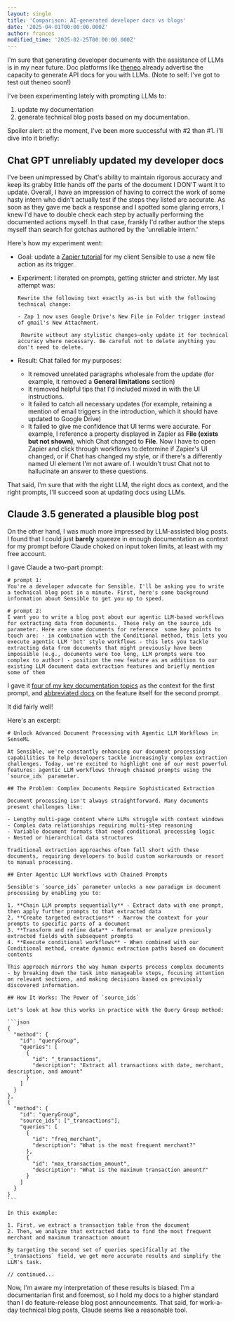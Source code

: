 ```yaml
---
layout: single
title: 'Comparison: AI-generated developer docs vs blogs'
date: '2025-04-01T00:00:00.000Z'
author: frances
modified_time: '2025-02-25T00:00:00.000Z'
---
```


I'm sure that generating developer documents with the assistance of LLMs is in my near future. Doc platforms like  [theneo](https://www.theneo.io/) already advertise the capacity to generate API docs for you with LLMs. (Note to self: I've got to test out theneo soon!)

I've been experimenting lately with prompting LLMs to:

1. update my documentation   
2. generate technical blog posts based on my documentation.

Spoiler alert: at the moment, I've been more successful with #2 than #1. I'll dive into it briefly:

## Chat GPT unreliably updated my developer docs

I've been unimpressed by Chat's ability to maintain rigorous accuracy and keep its grabby little hands off the parts of the document I DON'T want it to update. Overall, I have an impression of having to correct the work of some hasty intern who didn't actually test if the steps they listed are accurate. As soon as they gave me back a response and I spotted some glaring errors, I knew I'd have to double check each step by actually performing the documented actions myself. In that case, frankly I'd rather author the steps myself than search for gotchas authored by the 'unreliable intern.'

Here's how my experiment went:

- Goal: update a [Zapier tutorial](https://docs.sensible.so/docs/zapier-tutorial-2) for my client Sensible to use a new file action as its trigger.

- Experiment: I iterated on prompts, getting stricter and stricter. My last attempt was:

  ```
  Rewrite the following text exactly as-is but with the following technical change:
  
  - Zap 1 now uses Google Drive's New File in Folder trigger instead of gmail's New Attachment.
  
   Rewrite without any stylistic changes—only update it for technical accuracy where necessary. Be careful not to delete anything you don't need to delete.
  
  ```

- Result: Chat failed for my purposes:

  - It removed unrelated paragraphs wholesale from the update (for example, it removed a **General limitations** section)
  - It removed helpful tips that I'd included mixed in with the UI instructions.
  - It failed to catch all necessary updates (for example, retaining a mention of email triggers in the introduction, which it should have updated to Google Drive)
  - It failed to give me confidence that UI terms were accurate. For example, I reference a property displayed in Zapier as **File (exists but not shown)**, which Chat changed to **File**. Now I have to open Zapier and click through workflows to determine if Zapier's UI changed, or if Chat has changed my style, or if there's a differently named UI element I'm not aware of. I wouldn't trust Chat not to hallucinate an answer to these questions.


That said, I'm sure that with the right LLM, the right docs as context, and the right prompts, I'll succeed soon at updating docs using LLMs. 

## Claude 3.5 generated a plausible blog post

 On the other hand, I was much more impressed by LLM-assisted blog posts. I found that I could just **barely** squeeze in enough documentation as context for my prompt before Claude choked on input token limits, at least with my free account.

I gave Claude a two-part prompt:

```
# prompt 1:
You're a developer advocate for Sensible. I'll be asking you to write a technical blog post in a minute. First, here's some background information about Sensible to get you up to speed.

# prompt 2:
I want you to write a blog post about our agentic LLM-based workflows for extracting data from documents.  These rely on the source_ids parameter. Here are some documents for reference  some key points to touch are: - in combination with the Conditional method, this lets you execute agentic LLM 'bot' style workflows - this lets you tackle extracting data from documents that might previously have been impossible (e.g., documents were too long, LLM prompts were too complex to author) - position the new feature as an addition to our existing LLM document data extraction features and briefly mention some of them
```

I gave it [four of my key documentation topics](https://github.com/fscelliott/docsdonewell/tree/master/assets/prompts/llms_1/key_topics) as the context for the first prompt, and [abbreviated docs](https://github.com/fscelliott/docsdonewell/tree/master/assets/prompts/llms_1/blog_post_source_ids) on the feature itself for the second prompt.

It did fairly well!

Here's an excerpt:

````
# Unlock Advanced Document Processing with Agentic LLM Workflows in SenseML

At Sensible, we're constantly enhancing our document processing capabilities to help developers tackle increasingly complex extraction challenges. Today, we're excited to highlight one of our most powerful features: agentic LLM workflows through chained prompts using the `source_ids` parameter.

## The Problem: Complex Documents Require Sophisticated Extraction

Document processing isn't always straightforward. Many documents present challenges like:

- Lengthy multi-page content where LLMs struggle with context windows
- Complex data relationships requiring multi-step reasoning
- Variable document formats that need conditional processing logic
- Nested or hierarchical data structures

Traditional extraction approaches often fall short with these documents, requiring developers to build custom workarounds or resort to manual processing.

## Enter Agentic LLM Workflows with Chained Prompts

Sensible's `source_ids` parameter unlocks a new paradigm in document processing by enabling you to:

1. **Chain LLM prompts sequentially** - Extract data with one prompt, then apply further prompts to that extracted data
2. **Create targeted extractions** - Narrow the context for your prompts to specific parts of a document
3. **Transform and refine data** - Reformat or analyze previously extracted fields with subsequent prompts
4. **Execute conditional workflows** - When combined with our Conditional method, create dynamic extraction paths based on document contents

This approach mirrors the way human experts process complex documents - by breaking down the task into manageable steps, focusing attention on relevant sections, and making decisions based on previously discovered information.

## How It Works: The Power of `source_ids`

Let's look at how this works in practice with the Query Group method:

```json
{
  "method": {
    "id": "queryGroup",
    "queries": [
      {
        "id": "_transactions",
        "description": "Extract all transactions with date, merchant, description, and amount"
      }
    ]
  }
},
{
  "method": {
    "id": "queryGroup",
    "source_ids": ["_transactions"],
    "queries": [
      {
        "id": "freq_merchant",
        "description": "What is the most frequent merchant?"
      },
      {
        "id": "max_transaction_amount",
        "description": "What is the maximum transaction amount?"
      }
    ]
  }
}
```

In this example:

1. First, we extract a transaction table from the document
2. Then, we analyze that extracted data to find the most frequent merchant and maximum transaction amount

By targeting the second set of queries specifically at the `_transactions` field, we get more accurate results and simplify the LLM's task.

// continued...
````



Now, I'm aware my interpretation of these results is biased: I'm a documentarian first and foremost, so I hold my docs to a higher standard than I do feature-release blog post announcements. That said, for work-a-day technical blog posts,  Claude seems like a reasonable tool.

